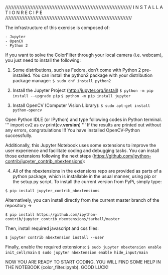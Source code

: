 
////////////////////////////////////////////////////////////////////////////////
                I N S T A L L A T I O N     R E C I P E
////////////////////////////////////////////////////////////////////////////////

The infrastructure of this exercise is composed of:

    - Jupyter
    - OpenCV
    - Python 2

If you want to solve the ColorFilter through your local camera (i.e. webcam),
you just need to install the following:

1. Some distributions, such as Fedora, don’t come with Python 2 pre-installed. 
You can install the python2 package with your distribution package manager:
`$ sudo dnf install python2`

2. Install the Jupyter Project (http://jupyter.org/install)
`$ python -m pip install --upgrade pip`
`$ python -m pip install jupyter`

3. Install OpenCV (Computer Vision Library):
`$ sudo apt-get install python-opencv`

Open Python IDLE (or IPython) and type following codes in Python terminal.
'''
        import cv2 as cv
        print(cv.__version__)
'''
If the results are printed out without any errors, congratulations !!! 
You have installed OpenCV-Python successfully.

Additionally, this Jupyter Notebook uses some extensions to improve the user 
experience and facilitate coding and debugging tasks. You can install those extensions
following the next steps (https://github.com/ipython-contrib/jupyter_contrib_nbextensions):

4. All of the nbextensions in the extensions repo are provided as parts of a python package, 
which is installable in the usual manner, using pip or the setup.py script. 
To install the current version from PyPi, simply type:

`$ pip install jupyter_contrib_nbextensions`

Alternatively, you can install directly from the current master branch of the repository ->

`$ pip install https://github.com/ipython-contrib/jupyter_contrib_nbextensions/tarball/master`

Then, install required javascript and css files:

`$ jupyter contrib nbextension install --user`

Finally, enable the required extensions:
`$ sudo jupyter nbextension enable init_cell/main`
`$ sudo jupyter nbextension enable hide_input/main`

NOW YOU ARE READY TO START CODING. YOU WILL FIND SOME HELP IN THE NOTEBOOK
(color_filter.ipynb). GOOD LUCK!




